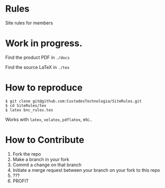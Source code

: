 # Rules
Site rules for members

# Work in progress.

Find the product PDF in `./docs`

Find the source LaTeX in `./tex`


# How to reproduce

```
$ git clone git@github.com:CustodesTechnologia/SiteRules.git
$ cd SiteRules/tex
$ latex bnc_rules.tex
```

Works with `latex`, `xelatex`, `pdflatex`, etc..

# How to Contribute

1. Fork the repo
2. Make a branch in your fork
3. Commit a change on that branch
4. Initiate a merge request between your branch on your fork to this repo
5. ???
6. PROFIT


